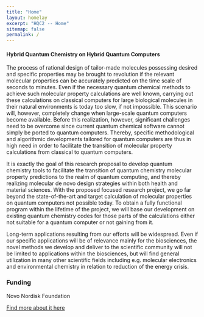 ```yaml
---
title: "Home"
layout: homelay
excerpt: "HQC2 -- Home"
sitemap: false
permalink: /
---
```


#### Hybrid Quantum Chemistry on Hybrid Quantum Computers

The process of rational design of tailor-made molecules possessing desired and specific properties may be brought to revolution if the relevant molecular properties can be accurately predicted on the time scale of seconds to minutes. Even if the necessary quantum chemical methods to achieve such molecular property calculations are well known, carrying out these calculations on classical computers for large biological molecules in their natural environments is today too slow, if not impossible. This scenario will, however, completely change when large-scale quantum computers become available. Before this realization, however, significant challenges need to be overcome since current quantum chemical software cannot simply be ported to quantum computers. Thereby, specific methodological and algorithmic developments tailored for quantum computers are thus in high need in order to facilitate the transition of molecular property calculations from classical to quantum computers.

It is exactly the goal of this research proposal to develop quantum chemistry tools to facilitate the transition of quantum chemistry molecular property predictions to the realm of quantum computing, and thereby realizing molecular de novo design strategies within both health and material sciences. With the proposed focused research project, we go far beyond the state-of-the-art and target calculation of molecular properties on quantum computers not possible today. To obtain a fully functional program within the lifetime of the project, we will base our development on existing quantum chemistry codes for those parts of the calculations either not suitable for a quantum computer or not gaining from it.

Long-term applications resulting from our efforts will be widespread. Even if our specific applications will be of relevance mainly for the biosciences, the novel methods we develop and deliver to the scientific community will not be limited to applications within the biosciences, but will find general utilization in many other scientific fields including e.g. molecular electronics and environmental chemistry in relation to reduction of the energy crisis.

### Funding

Novo Nordisk Foundation

[Find more about it here](https://novonordiskfonden.dk/en/news/new-research-project-will-develop-tools-to-enable-quantum-computers-to-calculate-molecular-properties/)
